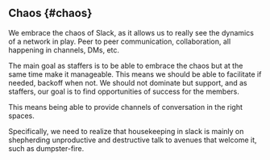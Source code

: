 ## Chaos {#chaos}

We embrace the chaos of Slack, as it allows us to really see the dynamics of a network in play. Peer to peer communication, collaboration, all happening in channels, DMs, etc.

The  main goal as staffers is to be able to embrace the chaos but at the same time make it manageable. This means we should be able to facilitate if needed, backoff when not. We should not dominate but support, and as staffers, our goal is to find opportunities of success for the members.

This means being able to provide channels of conversation in the right spaces.

Specifically, we need to realize that housekeeping in slack is mainly on shepherding unproductive and destructive talk to avenues that welcome it, such as dumpster-fire.
